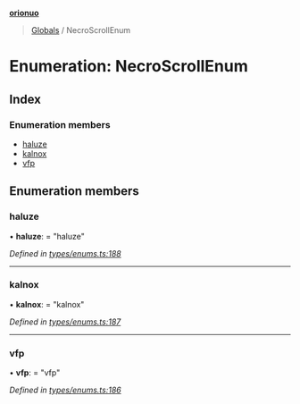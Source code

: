 **[orionuo](../README.md)**

> [Globals](../globals.md) / NecroScrollEnum

# Enumeration: NecroScrollEnum

## Index

### Enumeration members

* [haluze](necroscrollenum.md#haluze)
* [kalnox](necroscrollenum.md#kalnox)
* [vfp](necroscrollenum.md#vfp)

## Enumeration members

### haluze

•  **haluze**:  = "haluze"

*Defined in [types/enums.ts:188](https://github.com/msviha/orionuo/blob/029a15d/src/types/enums.ts#L188)*

___

### kalnox

•  **kalnox**:  = "kalnox"

*Defined in [types/enums.ts:187](https://github.com/msviha/orionuo/blob/029a15d/src/types/enums.ts#L187)*

___

### vfp

•  **vfp**:  = "vfp"

*Defined in [types/enums.ts:186](https://github.com/msviha/orionuo/blob/029a15d/src/types/enums.ts#L186)*
